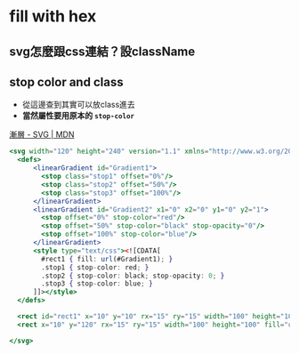 # fill with hex

## svg怎麼跟css連結？設className

## stop color and class
- 從這邊查到其實可以放class進去
- **當然屬性要用原本的 `stop-color`**

[漸層 - SVG | MDN](https://developer.mozilla.org/zh-TW/docs/Web/SVG/Tutorial/Gradients)

```jsx
<svg width="120" height="240" version="1.1" xmlns="http://www.w3.org/2000/svg">
  <defs>
      <linearGradient id="Gradient1">
        <stop class="stop1" offset="0%"/>
        <stop class="stop2" offset="50%"/>
        <stop class="stop3" offset="100%"/>
      </linearGradient>
      <linearGradient id="Gradient2" x1="0" x2="0" y1="0" y2="1">
        <stop offset="0%" stop-color="red"/>
        <stop offset="50%" stop-color="black" stop-opacity="0"/>
        <stop offset="100%" stop-color="blue"/>
      </linearGradient>
      <style type="text/css"><![CDATA[
        #rect1 { fill: url(#Gradient1); }
        .stop1 { stop-color: red; }
        .stop2 { stop-color: black; stop-opacity: 0; }
        .stop3 { stop-color: blue; }
      ]]></style>
  </defs>

  <rect id="rect1" x="10" y="10" rx="15" ry="15" width="100" height="100"/>
  <rect x="10" y="120" rx="15" ry="15" width="100" height="100" fill="url(#Gradient2)"/>

</svg>
```

